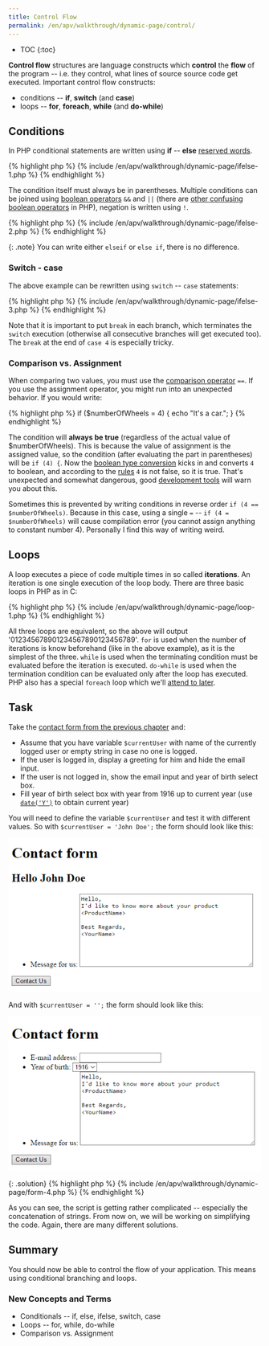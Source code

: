 ```yaml
---
title: Control Flow
permalink: /en/apv/walkthrough/dynamic-page/control/
---
```


* TOC
{:toc}

**Control flow** structures are language constructs which **control** the
**flow** of the program -- i.e. they control, what lines of source source
code get executed. Important control flow constructs:

- conditions -- **if**, **switch** (and **case**)
- loops -- **for**, **foreach**, **while** (and **do-while**)

## Conditions
In PHP conditional statements are written using **if** -- **else** [reserved words](todo).

{% highlight php %}
{% include /en/apv/walkthrough/dynamic-page/ifelse-1.php %}
{% endhighlight %}

The condition itself must always be in parentheses. Multiple conditions
can be joined using [boolean operators](todo) `&&` and `||` (there are
[other confusing boolean operators](todo) in PHP), negation is
written using `!`.

{% highlight php %}
{% include /en/apv/walkthrough/dynamic-page/ifelse-2.php %}
{% endhighlight %}

{: .note}
You can write either `elseif` or `else if`, there is no difference.

### Switch - case
The above example can be rewritten using `switch` -- `case` statements:

{% highlight php %}
{% include /en/apv/walkthrough/dynamic-page/ifelse-3.php %}
{% endhighlight %}

Note that it is important to put `break` in each branch, which terminates the
`switch` execution (otherwise all consecutive branches will get executed too).
The `break` at the end of `case 4` is especially tricky.

### Comparison vs. Assignment
When comparing two values, you must use the [comparison operator](todo) `==`.
If you use the assignment operator, you might run into an unexpected behavior.
If you would write:

{% highlight php %}
if ($numberOfWheels = 4) {
    echo "It's a car.";
}
{% endhighlight %}

The condition will **always be true** (regardless of the actual value of $numberOfWheels).
This is because the value of assignment is the assigned value, so the condition
(after evaluating the part in parentheses) will be `if (4) {`. Now the [boolean type conversion](todo)
kicks in and converts `4` to boolean, and according to the [rules](todo) `4` is not false, so it is true.
That's unexpected and somewhat dangerous, good [development tools](todo) will warn you about this.

Sometimes this is prevented by writing conditions in reverse order `if (4 == $numberOfWheels)`. Because in
this case, using a single `=` -- `if (4 = $numberOfWheels)` will cause compilation error (you cannot assign
anything to constant number 4). Personally I find this way of writing weird.

## Loops
A loop executes a piece of code multiple times in so called **iterations**. An iteration
is one single execution of the loop body. There are three basic loops in PHP as in C:

{% highlight php %}
{% include /en/apv/walkthrough/dynamic-page/loop-1.php %}
{% endhighlight %}

All three loops are equivalent, so the above will output '012345678901234567890123456789'.
`for` is used when the number of iterations is know beforehand (like in the above example),
as it is the simplest of the three. `while` is used when the terminating condition must be
evaluated before the iteration is executed. `do-while` is used when the termination condition
can be evaluated only after the loop has executed. PHP also has a special `foreach` loop
which we'll [attend to later](todo).

## Task
Take the [contact form from the previous chapter](todo) and:

- Assume that you have variable `$currentUser` with name of the currently logged user or empty string in case no one is logged.
- If the user is logged in, display a greeting for him and hide the email input.
- If the user is not logged in, show the email input and year of birth select box.
- Fill year of birth select box with year from 1916 up to current year (use [`date('Y')`](todo) to obtain current year)

You will need to define the variable `$currentUser` and test it with different values. So with `$currentUser = 'John Doe';`
the form should look like this:

![Screenshot -- Introduction page](/en/apv/walkthrough/dynamic-page/form-4a.png)

And with `$currentUser = '';` the form should look like this:

![Screenshot -- Introduction page](/en/apv/walkthrough/dynamic-page/form-4b.png)

{: .solution}
{% highlight php %}
{% include /en/apv/walkthrough/dynamic-page/form-4.php %}
{% endhighlight %}

As you can see, the script is getting rather complicated -- especially the concatenation of
strings. From now on, we will be working on simplifying the code. Again, there are
many different solutions.

## Summary
You should now be able to control the flow of your application. This means using conditional
branching and loops.

### New Concepts and Terms
- Conditionals -- if, else, ifelse, switch, case
- Loops -- for, while, do-while
- Comparison vs. Assignment
